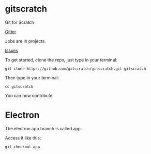 # gitscratch
Git for Scratch

<a href="https://gitter.im/gitscratch-/Lobby#">Gitter</a>

<a hef="https://github.com/gitscratch/gitscratch/projects/1">Jobs are in projects.</a>

<a href="https://github.com/gitscratch/gitscratch/issues">Issues</a>

To get started, clone the repo, just type in your terminal:

```
git clone https://github.com/gitscratch/gitscratch.git gitscratch
```

Then type in your terminal:

```
cd gitscratch
```

You can now contribute

# Electron

The electron app branch is called app.

Access it like this:
```
git checkout app
```

